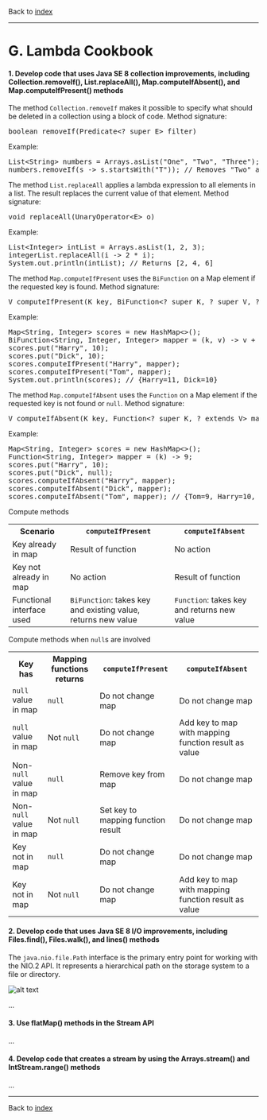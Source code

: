 Back to [index](README.md)

---
# G. Lambda Cookbook
#### 1. Develop code that uses Java SE 8 collection improvements, including Collection.removeIf(), List.replaceAll(), Map.computeIfAbsent(), and Map.computeIfPresent() methods

The method `Collection.removeIf` makes it possible to specify what should be deleted in a collection using a block of code.
Method signature:
<pre>
boolean removeIf(Predicate&lt;? super E&gt; filter)
</pre>
Example:
<pre>
List&lt;String&gt; numbers = Arrays.asList("One", "Two", "Three");
numbers.removeIf(s -> s.startsWith("T")); // Removes "Two" and "Three"
</pre>

The method `List.replaceAll` applies a lambda expression to all elements in a list. The result replaces the current value of that element.
Method signature:
<pre>
void replaceAll(UnaryOperator&lt;E&gt; o)
</pre>
Example:
<pre>
List&lt;Integer&gt; intList = Arrays.asList(1, 2, 3);
integerList.replaceAll(i -> 2 * i);
System.out.println(intList); // Returns [2, 4, 6]
</pre>

The method `Map.computeIfPresent` uses the `BiFunction` on a Map element if the requested key is found.
Method signature:
<pre>
V computeIfPresent(K key, BiFunction&lt;? super K, ? super V, ? extends V&gt; remappingFunction)
</pre>

Example:
<pre>
Map&lt;String, Integer&gt; scores = new HashMap<>();
BiFunction&lt;String, Integer, Integer&gt mapper = (k, v) -> v + 1;
scores.put("Harry", 10);
scores.put("Dick", 10);
scores.computeIfPresent("Harry", mapper);
scores.computeIfPresent("Tom", mapper);
System.out.println(scores); // {Harry=11, Dick=10}
</pre>

The method `Map.computeIfAbsent` uses the `Function` on a Map element if the requested key is not found or `null`.
Method signature:
<pre>
V computeIfAbsent(K key, Function&lt;? super K, ? extends V&gt; mappingFunction)
</pre>

Example:
<pre>
Map&lt;String, Integer&gt; scores = new HashMap<>();
Function&lt;String, Integer&gt; mapper = (k) -> 9;
scores.put("Harry", 10);
scores.put("Dick", null);
scores.computeIfAbsent("Harry", mapper);
scores.computeIfAbsent("Dick", mapper);
scores.computeIfAbsent("Tom", mapper); // {Tom=9, Harry=10, Dick=9}
</pre>

Compute methods
<table>
    <tr>
        <th>Scenario</th>
        <th><code>computeIfPresent</code></th>
        <th><code>computeIfAbsent</code></th>
    </tr>
    <tr>
        <td>Key already in map</td>
        <td>Result of function</td>
        <td>No action</td>
    </tr>
    <tr>
        <td>Key not already in map</td>
        <td>No action</td>
        <td>Result of function</td>
    </tr>
    <tr>
        <td>Functional interface used</td>
        <td><code>BiFunction</code>: takes key and existing value, returns new value</td>
        <td><code>Function</code>: takes key and returns new value</td>
    </tr>
</table>

Compute methods when `null`s are involved
<table>
    <tr>
        <th>Key has</th>
        <th>Mapping functions returns</th>
        <th><code>computeIfPresent</code></th>
        <th><code>computeIfAbsent</code></th>
    </tr>
    <tr>
        <td><code>null</code> value in map</td>
        <td><code>null</code></td>
        <td>Do not change map</td>
        <td>Do not change map</td>
    </tr>
    <tr>
        <td><code>null</code> value in map</td>
        <td>Not <code>null</code></td>
        <td>Do not change map</td>
        <td>Add key to map with mapping function result as value</td>
    </tr>
    <tr>
        <td>Non-<code>null</code> value in map</td>
        <td><code>null</code></td>
        <td>Remove key from map</td>
        <td>Do not change map</td>
    </tr>
    <tr>
        <td>Non-<code>null</code> value in map</td>
        <td>Not <code>null</code></td>
        <td>Set key to mapping function result</td>
        <td>Do not change map</td>
    </tr>
    <tr>
        <td>Key not in map</td>
        <td><code>null</code></td>
        <td>Do not change map</td>
        <td>Do not change map</td>
    </tr>
    <tr>
        <td>Key not in map</td>
        <td>Not <code>null</code></td>
        <td>Do not change map</td>
        <td>Add key to map with mapping function result as value</td>
    </tr>
</table>

#### 2. Develop code that uses Java SE 8 I/O improvements, including Files.find(), Files.walk(), and lines() methods
The `java.nio.file.Path` interface is the primary entry point for working with the NIO.2 API.
It represents a hierarchical path on the storage system to a file or directory.

![alt text](./java.ico "Java icon")

...
#### 3. Use flatMap() methods in the Stream API
...
#### 4. Develop code that creates a stream by using the Arrays.stream() and IntStream.range() methods
...

---
Back to [index](README.md)
